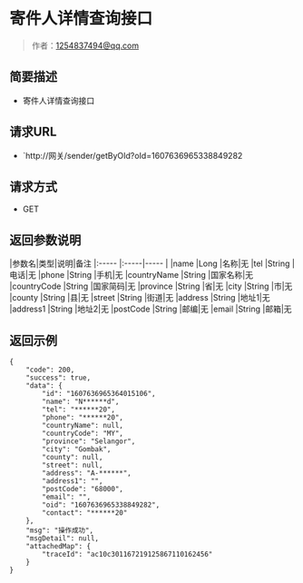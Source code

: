 # 寄件人详情查询接口

> 作者：1254837494@qq.com

## 简要描述

- 寄件人详情查询接口

## 请求URL
- `http://网关/sender/getByOId?oId=1607636965338849282
  
## 请求方式
- GET


## 返回参数说明

|参数名|类型|说明|备注
|:-----  |:-----|-----                  |
|name |Long   |名称|无
|tel |String   |电话|无
|phone |String   |手机|无
|countryName |String   |国家名称|无
|countryCode |String   |国家简码|无
|province |String   |省|无
|city |String   |市|无
|county |String   |县|无
|street |String   |街道|无
|address |String   |地址1|无
|address1 |String   |地址2|无
|postCode |String   |邮编|无
|email |String   |邮箱|无
## 返回示例 

``` 
{
    "code": 200,
    "success": true,
    "data": {
        "id": "1607636965364015106",
        "name": "N******d",
        "tel": "******20",
        "phone": "******20",
        "countryName": null,
        "countryCode": "MY",
        "province": "Selangor",
        "city": "Gombak",
        "county": null,
        "street": null,
        "address": "A-******",
        "address1": "",
        "postCode": "68000",
        "email": "",
        "oid": "1607636965338849282",
        "contact": "******20"
    },
    "msg": "操作成功",
    "msgDetail": null,
    "attachedMap": {
        "traceId": "ac10c301167219125867110162456"
    }
}
```